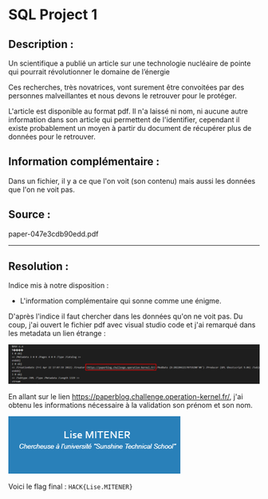# SQL Project 1

## Description :

Un scientifique a publié un article sur une technologie nucléaire de pointe qui pourrait révolutionner le domaine de l’énergie

Ces recherches, très novatrices, vont surement être convoitées par des personnes malveillantes et nous devons le retrouver pour le protéger.

L'article est disponible au format pdf. Il n'a laissé ni nom, ni aucune autre information dans son article qui permettent de l'identifier, cependant il existe probablement un moyen à partir du document de récupérer plus de données pour le retrouver.

## Information complémentaire : 
Dans un fichier, il y a ce que l'on voit (son contenu) mais aussi les données que l'on ne voit pas.

## Source :
paper-047e3cdb90edd.pdf

---

## Resolution : 

Indice mis à notre disposition :
- L'information complémentaire qui sonne comme une énigme.

D'après l'indice il faut chercher dans les données qu'on ne voit pas. Du coup, j'ai ouvert le fichier pdf avec visual studio code et j'ai remarqué dans les metadata un lien étrange : 

![step1](step1.png)

En allant sur le lien https://paperblog.challenge.operation-kernel.fr/, j'ai obtenu les informations nécessaire à la validation son prénom et son nom.

![Lise](lise.png)

Voici le flag final : `HACK{Lise.MITENER}`